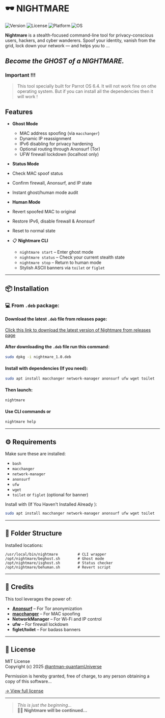 # 🕶️ NIGHTMARE 

![Version](https://img.shields.io/badge/version-2.0.0-blue.svg)
![License](https://img.shields.io/badge/license-Open_Source-green.svg)
![Platform](https://img.shields.io/badge/platform-Linux-lightgrey.svg)
![OS](https://img.shields.io/badge/supported_OS-parrot_os_6.4-red.svg)

**Nightmare** is a stealth-focused command-line tool for privacy-conscious users, hackers, and cyber wanderers. Spoof your identity, vanish from the grid, lock down your network — and helps you to ...

## _Become the GHOST of a NIGHTMARE._
### Important !!!
> This tool specially built for Parrot OS 6.4. It will not work fine on othe operating system. But if you can install all the dependencies then it will work !

## Features

- **Ghost Mode**
  - MAC address spoofing (via `macchanger`)
  - Dynamic IP reassignment
  - IPv6 disabling for privacy hardening
  - Optional routing through Anonsurf (Tor)
  - UFW firewall lockdown (localhost only)

-  **Status Mode**
  - Check MAC spoof status
  - Confirm firewall, Anonsurf, and IP state
  - Instant ghost/human mode audit

-  **Human Mode**
  - Revert spoofed MAC to original
  - Restore IPv6, disable firewall & Anonsurf
  - Reset to normal state

- 📋️ **Nightmare CLI**
  - `nightmare start` – Enter ghost mode
  - `nightmare status` – Check your current stealth state
  - `nightmare stop` – Return to human mode
  - Stylish ASCII banners via `toilet` or `figlet`

---

## 📦 Installation

### 💻 From `.deb` package:
#### Download the latest `.deb` file from releases page:
[Click this link to download the latest version of Nightmare from releases page](https://github.com/antman-quantamuniverse/nightmare/releases) 

#### After downloading the `.deb` file run this command:

```bash
sudo dpkg -i nightmare_1.0.deb
```
#### Install with dependencies (If you need):

```bash
sudo apt install macchanger network-manager anonsurf ufw wget toilet
```
#### Then launch:

```bash
nightmare 
```
#### Use CLI commands or 
```bash
nightmare help
```
---

## ⚙️ Requirements

Make sure these are installed:

- `bash`
- `macchanger`
- `network-manager`
- `anonsurf`
- `ufw`
- `wget`
- `toilet` or `figlet` (optional for banner)

Install with (If You Haven't Installed Already ):

```bash
sudo apt install macchanger network-manager anonsurf ufw wget toilet
```

---

## 📁 Folder Structure

Installed locations:

```
/usr/local/bin/nightmare         # CLI wrapper
/opt/nightmare/beghost.sh        # Ghost mode
/opt/nightmare/isghost.sh        # Status checker
/opt/nightmare/behuman.sh        # Revert script
```

---

## 🙏 Credits

This tool leverages the power of:

- **[Anonsurf](https://github.com/ParrotSec/anonsurf)** – For Tor anonymization
- **[macchanger](https://github.com/alobbs/macchanger)** – For MAC spoofing
- **NetworkManager** – For Wi-Fi and IP control
- **ufw** – For firewall lockdown
- **figlet/toilet** – For badass banners

---

## 📜 License

MIT License  
Copyright (c) 2025 [@antman-quantamUniverse](https://github.com/antman-quantamUniverse)

Permission is hereby granted, free of charge, to any person obtaining a copy of this software...

[→ View full license](./license)

---

> _This is just the beginning..._  
> 🧠👻 **Nightmare will be continued...**
